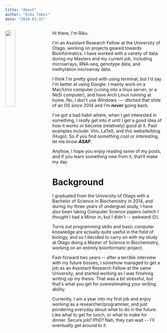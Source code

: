```yaml
---
title: "About"
author: "Riku Takei"
date: "2018-03-22"
---
```


<!-- <img style="width: 25%; float: left; margin-right: 25px" src="/images/profile.jpeg"/> -->
<img style="width: 25%; float: left; margin-right: 25px" src="/images/profile.jpg"/>
Hi there, I'm Riku.

I'm an Assistant Research Fellow at the University of Otago, working on projects geared towards Bioinformatics.
I have worked with a variety of data during my Masters and my current job, including microarrays, RNA-seq, genotype data, and methylation microarray data.

I think I'm pretty good with using terminal, but I'd say I'm better at using Google.
I mainly work on a Mac/Unix computer (`ssh`ing into a linux server, or a NeSI computer), and have Arch Linux running at home.
No, I don't use Windows --- ditched that shite of an OS since 2014 and I'm _**never**_ going back.

I've got a bad habit where, when I get interested in something, I _really_ get into it until I get a good idea of how it works or become (relatively) good at it.
Past examples include: Vim, LaTeX, and this website/blog (Hugo).
So if you find something cool or interesting, let me know _**ASAP**_.

Anyhow, I hope you enjoy reading some of my posts, and if you learn something new from it, that'll make my day.

# Background

I graduated from the University of Otago with a Bachelor of Science in Biochemistry in 2014, and during my three years of undergrad study, I have also been taking Computer Science papers (which I *thought* I had a Minor in, but I didn't -- awkward :confused:).

Turns out programming skills and basic computer knowledge are actually quite useful in the field of biology, and so I decided to carry on with my study at Otago doing a Master of Science in Biochemistry, working on an entirely bioinformatic project.

Fast-forward two years -- after a terrible interview with my future bosses, I somehow managed to get a job as an Assistant Research Fellow at the same University, and started working as I was finishing writing up my thesis.
That was a bit stressful, but that's what you get for overestimating your writing ability.

Currently, I am a year into my first job and enjoy working as a researcher/programmer, and just pondering everyday about what to do in the future.
Like what to get for lunch, or what to make for dinner.
Secure job? PhD? Nah, they can wait -- I'll eventually get around to it.

